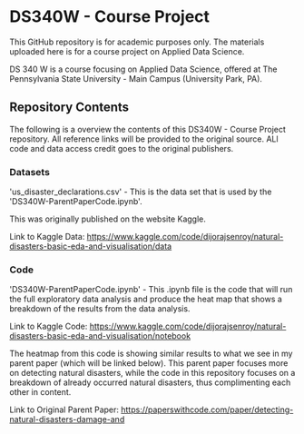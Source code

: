 # DS340W - Course Project

This GitHub repository is for academic purposes only. The materials uploaded here is for a course project on Applied Data Science.

DS 340 W is a course focusing on Applied Data Science, offered at The Pennsylvania State University - Main Campus (University Park, PA).

## Repository Contents

The following is a overview the contents of this DS340W - Course Project repository. All reference links will be provided to the original source. ALl code and data access credit goes to the original publishers.

### Datasets

'us_disaster_declarations.csv' - This is the data set that is used by the 'DS340W-ParentPaperCode.ipynb'.

This was originally published on the website Kaggle. 

Link to Kaggle Data: https://www.kaggle.com/code/dijorajsenroy/natural-disasters-basic-eda-and-visualisation/data 

### Code

'DS340W-ParentPaperCode.ipynb' - This .ipynb file is the code that will run the full exploratory data analysis and produce the heat map that shows a breakdown of the results from the data analysis. 

Link to Kaggle Code: https://www.kaggle.com/code/dijorajsenroy/natural-disasters-basic-eda-and-visualisation/notebook 

The heatmap from this code is showing similar results to what we see in my parent paper (which will be linked below). This parent paper focuses more on detecting natural disasters, while the code in this repository focuses on a breakdown of already occurred natural disasters, thus complimenting each other in content.

Link to Original Parent Paper: https://paperswithcode.com/paper/detecting-natural-disasters-damage-and 
